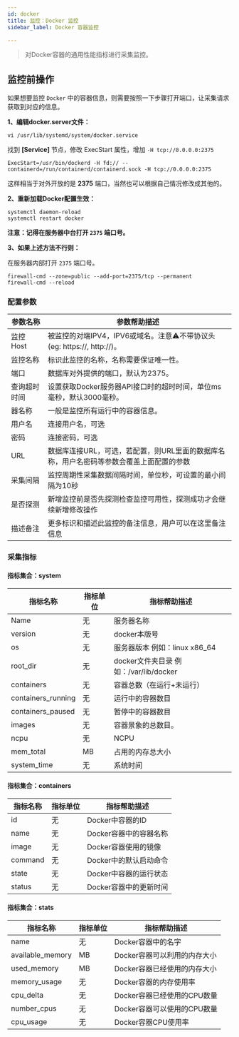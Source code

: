 ```yaml
---
id: docker
title: 监控：Docker 监控      
sidebar_label: Docker 容器监控

---
```


> 对Docker容器的通用性能指标进行采集监控。


## 监控前操作

如果想要监控 `Docker` 中的容器信息，则需要按照一下步骤打开端口，让采集请求获取到对应的信息。

**1、编辑docker.server文件：**

```shell
vi /usr/lib/systemd/system/docker.service
```

找到 **[Service]** 节点，修改 ExecStart 属性，增加 `-H tcp://0.0.0.0:2375`

```shell
ExecStart=/usr/bin/dockerd -H fd:// --containerd=/run/containerd/containerd.sock -H tcp://0.0.0.0:2375
```

这样相当于对外开放的是 **2375** 端口，当然也可以根据自己情况修改成其他的。

**2、重新加载Docker配置生效：**

```shell
systemctl daemon-reload 
systemctl restart docker 
```

**注意：记得在服务器中台打开 `2375` 端口号。**

**3、如果上述方法不行则：**

在服务器内部打开 `2375` 端口号。

```shell
firewall-cmd --zone=public --add-port=2375/tcp --permanent
firewall-cmd --reload
```





### 配置参数

| 参数名称     | 参数帮助描述                                                 |
| ------------ | ------------------------------------------------------------ |
| 监控Host     | 被监控的对端IPV4，IPV6或域名。注意⚠️不带协议头(eg: https://, http://)。 |
| 监控名称     | 标识此监控的名称，名称需要保证唯一性。                       |
| 端口         | 数据库对外提供的端口，默认为2375。                           |
| 查询超时时间 | 设置获取Docker服务器API接口时的超时时间，单位ms毫秒，默认3000毫秒。 |
| 器名称       | 一般是监控所有运行中的容器信息。                             |
| 用户名       | 连接用户名，可选                                             |
| 密码         | 连接密码，可选                                               |
| URL          | 数据库连接URL，可选，若配置，则URL里面的数据库名称，用户名密码等参数会覆盖上面配置的参数 |
| 采集间隔     | 监控周期性采集数据间隔时间，单位秒，可设置的最小间隔为10秒   |
| 是否探测     | 新增监控前是否先探测检查监控可用性，探测成功才会继续新增修改操作 |
| 描述备注     | 更多标识和描述此监控的备注信息，用户可以在这里备注信息       |

### 采集指标

#### 指标集合：system

| 指标名称           | 指标单位 | 指标帮助描述                           |
| ------------------ | -------- | -------------------------------------- |
| Name               | 无       | 服务器名称                             |
| version            | 无       | docker本版号                           |
| os                 | 无       | 服务器版本 例如：linux x86_64          |
| root_dir           | 无       | docker文件夹目录 例如：/var/lib/docker |
| containers         | 无       | 容器总数（在运行+未运行）              |
| containers_running | 无       | 运行中的容器数目                       |
| containers_paused  | 无       | 暂停中的容器数目                       |
| images             | 无       | 容器景象的总数目。                     |
| ncpu               | 无       | NCPU                                   |
| mem_total          | MB       | 占用的内存总大小                       |
| system_time        | 无       | 系统时间                               |

#### 指标集合：containers

| 指标名称 | 指标单位 | 指标帮助描述           |
| -------- | -------- | ---------------------- |
| id       | 无       | Docker中容器的ID       |
| name     | 无       | Docker容器中的容器名称 |
| image    | 无       | Docker容器使用的镜像   |
| command  | 无       | Docker中的默认启动命令 |
| state    | 无       | Docker中容器的运行状态 |
| status   | 无       | Docker容器中的更新时间 |

#### 指标集合：stats

| 指标名称         | 指标单位 | 指标帮助描述                 |
| ---------------- | -------- | ---------------------------- |
| name             | 无       | Docker容器中的名字           |
| available_memory | MB       | Docker容器可以利用的内存大小 |
| used_memory      | MB       | Docker容器已经使用的内存大小 |
| memory_usage     | 无       | Docker容器的内存使用率       |
| cpu_delta        | 无       | Docker容器已经使用的CPU数量  |
| number_cpus      | 无       | Docker容器可以使用的CPU数量  |
| cpu_usage        | 无       | Docker容器CPU使用率          |
